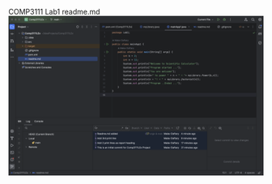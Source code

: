 COMP3111 Lab1 readme.md
![](https://github.com/mdaftary/Comp3111LEx/blob/main/COMP3111%20SS.png?raw=true)
